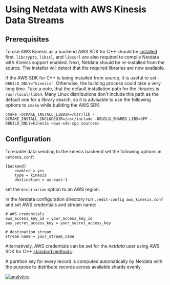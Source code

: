 # Using Netdata with AWS Kinesis Data Streams

## Prerequisites

To use AWS Kinesis as a backend AWS SDK for C++ should be [installed](https://docs.aws.amazon.com/en_us/sdk-for-cpp/v1/developer-guide/setup.html) first. `libcrypto`, `libssl`, and `libcurl` are also required to compile Netdata with Kinesis support enabled. Next, Netdata should be re-installed from the source. The installer will detect that the required libraries are now available.

If the AWS SDK for C++ is being installed from source, it is useful to set `-DBUILD_ONLY="kinesis"`. Otherwise, the building process could take a very long time. Take a note, that the default installation path for the libraries is `/usr/local/lib64`. Many Linux distributions don't include this path as the default one for a library search, so it is advisable to use the following options to `cmake` while building the AWS SDK:

```
cmake -DCMAKE_INSTALL_LIBDIR=/usr/lib -DCMAKE_INSTALL_INCLUDEDIR=/usr/include -DBUILD_SHARED_LIBS=OFF -DBUILD_ONLY=kinesis <aws-sdk-cpp sources>
```

## Configuration

To enable data sending to the kinesis backend set the following options in `netdata.conf`:
```
[backend]
    enabled = yes
    type = kinesis
    destination = us-east-1
```
set the `destination` option to an AWS region.

In the Netdata configuration directory run `./edit-config aws_kinesis.conf` and set AWS credentials and stream name:
```
# AWS credentials
aws_access_key_id = your_access_key_id
aws_secret_access_key = your_secret_access_key

# destination stream
stream name = your_stream_name
```
Alternatively, AWS credentials can be set for the *netdata* user using AWS SDK for C++ [standard methods](https://docs.aws.amazon.com/sdk-for-cpp/v1/developer-guide/credentials.html).

A partition key for every record is computed automatically by Netdata with the purpose to distribute records across available shards evenly.


[![analytics](https://www.google-analytics.com/collect?v=1&aip=1&t=pageview&_s=1&ds=github&dr=https%3A%2F%2Fgithub.com%2Fnetdata%2Fnetdata&dl=https%3A%2F%2Fmy-netdata.io%2Fgithub%2Fbackends%2Faws_kinesis%2FREADME&_u=MAC~&cid=5792dfd7-8dc4-476b-af31-da2fdb9f93d2&tid=UA-64295674-3)]()
